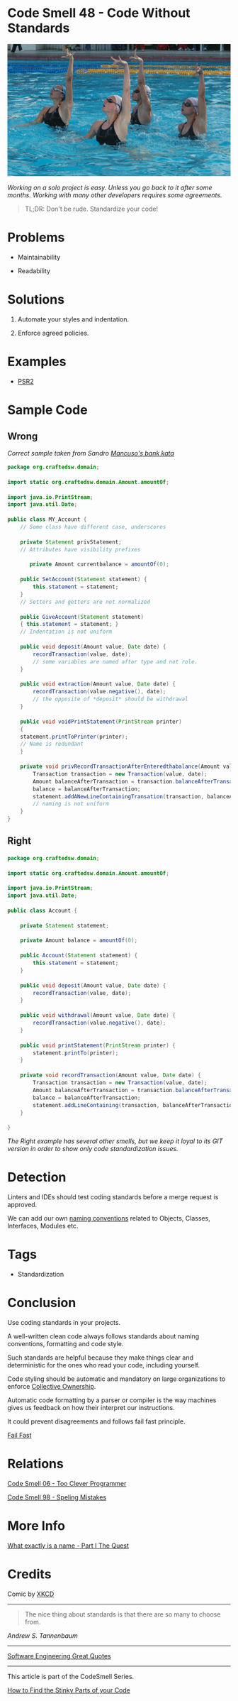# Code Smell 48 - Code Without Standards

![Code Smell 48 - Code Without Standards](Code%20Smell%2048%20-%20Code%20Without%20Standards.jpg)

*Working on a solo project is easy. Unless you go back to it after some months. Working with many other developers requires some agreements.*

> TL;DR:  Don't be rude. Standardize your code!

# Problems

- Maintainability

- Readability

# Solutions

1. Automate your styles and indentation.

2. Enforce agreed policies.

# Examples

- [PSR2](https://www.php-fig.org/psr/psr-2/)

# Sample Code

## Wrong

*Correct sample taken from Sandro [Mancuso's bank kata](https://github.com/sandromancuso/Bank-kata/blob/master/src/main/java/org/craftedsw/domain/Account.java)*

[Gist Url]: # (https://gist.github.com/mcsee/ef87aec745f654878ce71c844f786f17)
```java
package org.craftedsw.domain;

import static org.craftedsw.domain.Amount.amountOf;

import java.io.PrintStream;
import java.util.Date;

public class MY_Account {
	// Some class have different case, underscores

	private Statement privStatement; 
	// Attributes have visibility prefixes
	
	   private Amount currentbalance = amountOf(0);

	public SetAccount(Statement statement) {
		this.statement = statement;
	}
	// Setters and getters are not normalized
	
	public GiveAccount(Statement statement) 
	{ this.statement = statement; }
	// Indentation is not uniform

	public void deposit(Amount value, Date date) {
		recordTransaction(value, date);
		// some variables are named after type and not role.
	} 

	public void extraction(Amount value, Date date) {
		recordTransaction(value.negative(), date);
		// the opposite of *deposit* should be withdrawal
	}

	public void voidPrintStatement(PrintStream printer) 
	{
	statement.printToPrinter(printer);
	// Name is redundant
	}

	private void privRecordTransactionAfterEnteredthabalance(Amount value, Date date) {
		Transaction transaction = new Transaction(value, date);
		Amount balanceAfterTransaction = transaction.balanceAfterTransaction(balance);
		balance = balanceAfterTransaction;
		statement.addANewLineContainingTransation(transaction, balanceAfterTransaction);
		// naming is not uniform
	}	
}
```

## Right

[Gist Url]: # (https://gist.github.com/mcsee/55ade1bd7d835ef3804e86b55ec3abaa)
```java
package org.craftedsw.domain;

import static org.craftedsw.domain.Amount.amountOf;

import java.io.PrintStream;
import java.util.Date;

public class Account {

	private Statement statement;
	
	private Amount balance = amountOf(0);

	public Account(Statement statement) {
		this.statement = statement;
	}

	public void deposit(Amount value, Date date) {
		recordTransaction(value, date);
	} 

	public void withdrawal(Amount value, Date date) {
		recordTransaction(value.negative(), date);
	}

	public void printStatement(PrintStream printer) {
		statement.printTo(printer);
	}

	private void recordTransaction(Amount value, Date date) {
		Transaction transaction = new Transaction(value, date);
		Amount balanceAfterTransaction = transaction.balanceAfterTransaction(balance);
		balance = balanceAfterTransaction;
		statement.addLineContaining(transaction, balanceAfterTransaction);
	}
	
}
```

*The Right example has several other smells, but we keep it loyal to its GIT version in order to show only code standardization issues.*

# Detection

Linters and IDEs should test coding standards before a merge request is approved.

We can add our own [naming conventions](https://github.com/mcsee/Software-Design-Articles/tree/main/Articles/Theory/What%20exactly%20is%20a%20name%20-%20Part%20I%20The%20Quest/readme.md) related to Objects, Classes, Interfaces, Modules etc.

# Tags

- Standardization

# Conclusion

Use coding standards in your projects.

A well-written clean code always follows standards about naming conventions, formatting and code style.

Such standards are helpful because they make things clear and deterministic for the ones who read your code, including yourself.

Code styling should be automatic and mandatory on large organizations to enforce [Collective Ownership](https://wiki.c2.com/?CollectiveCodeOwnership).

Automatic code formatting by a parser or compiler is the way machines gives us feedback on how their interpret our instructions.

It could prevent disagreements and follows fail fast principle.

[Fail Fast](https://github.com/mcsee/Software-Design-Articles/tree/main/Articles/Theory/Fail%20Fast/readme.md)

# Relations

[Code Smell 06 - Too Clever Programmer](https://github.com/mcsee/Software-Design-Articles/tree/main/Articles/Code%20Smells/Code%20Smell%2006%20-%20Too%20Clever%20Programmer/readme.md)

[Code Smell 98 - Speling Mistakes](https://github.com/mcsee/Software-Design-Articles/tree/main/Articles/Code%20Smells/Code%20Smell%2098%20-%20Speling%20Mistakes/readme.md)

# More Info

[What exactly is a name - Part I The Quest](https://github.com/mcsee/Software-Design-Articles/tree/main/Articles/Theory/What%20exactly%20is%20a%20name%20-%20Part%20I%20The%20Quest/readme.md)

# Credits

Comic by [XKCD](https://xkcd.com/927/)

* * *

> The nice thing about standards is that there are so many to choose from. 

_Andrew S. Tannenbaum_
 
* * *
 
[Software Engineering Great Quotes](https://github.com/mcsee/Software-Design-Articles/tree/main/Articles/Quotes/Software%20Engineering%20Great%20Quotes/readme.md)

* * *

This article is part of the CodeSmell Series.

[How to Find the Stinky Parts of your Code](https://github.com/mcsee/Software-Design-Articles/tree/main/Articles/Code%20Smells/How%20to%20Find%20the%20Stinky%20parts%20of%20your%20Code/readme.md)